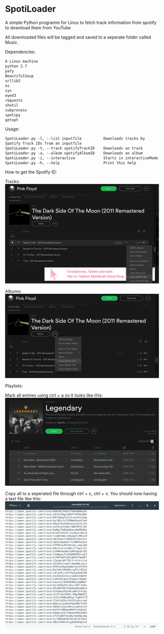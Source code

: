 # SpotiLoader
A simple Python programm for Linux to fetch track information from spotify to download them from YouTube

All downloaded files will be tagged and saved to a seperate folder called Music.

Dependencies:

    A Linux machine
    python 2.7
    pafy
    BeautifulSoup
    urllib2
    os
    sys
    eyed3
    requests
    shutil
    subprocess
    spotipy
    getopt

Usage:

    SpotiLoader.py -l, --list inputfile          Downloads tracks by Spotify Track IDs from an inputfile
    SpotiLoader.py -t, --track spotifyTrackID    Downloads an track
    SpotiLoader.py -a, --album spotifyAlbumID    Downloads an album
    SpotiLoader.py -i, --interactive             Starts in interactiveMode
    SpotiLoader.py -h, --help                    Print this help

How to get the Spotify ID:
    
   Tracks:
   ![Alt text](https://github.com/Flo9818/SpotiLoader/blob/master/Pictures/track.png?raw=true "Getting Track ID")  
   
   Albums:
   ![Alt text](https://github.com/Flo9818/SpotiLoader/blob/master/Pictures/album.png?raw=true "Getting Album ID")
   
   Playlists:
   
   Mark all entries using ctrl + a so it looks like this:
   ![Alt text](https://github.com/Flo9818/SpotiLoader/blob/master/Pictures/playlist.png?raw=true "Download playlists")
   
   Copy all to a seperated file through ctrl + c, ctrl + v. You should now having a text file like this:
   ![Alt text](https://github.com/Flo9818/SpotiLoader/blob/master/Pictures/file.png?raw=true "Download playlists")
